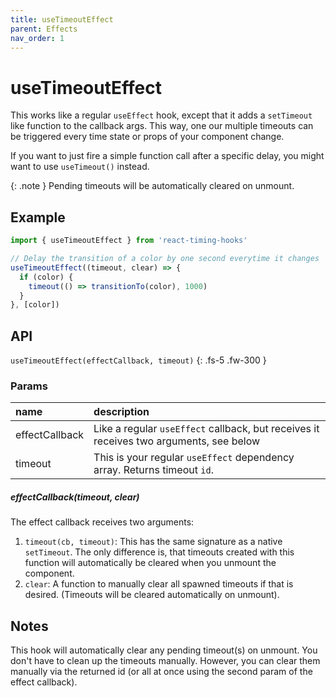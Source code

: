 ```yaml
---
title: useTimeoutEffect
parent: Effects
nav_order: 1
---
```


# useTimeoutEffect

This works like a regular `useEffect` hook, except that it adds a `setTimeout` like function
to the callback args. This way, one our multiple timeouts can be triggered every time state or props of your component change.

If you want to just fire a simple function call after a specific delay, you might want to use `useTimeout()` instead.

{: .note }
Pending timeouts will be automatically cleared on unmount.

## Example

```javascript
import { useTimeoutEffect } from 'react-timing-hooks'

// Delay the transition of a color by one second everytime it changes
useTimeoutEffect((timeout, clear) => {
  if (color) {
    timeout(() => transitionTo(color), 1000)
  }
}, [color])
```

## API

`useTimeoutEffect(effectCallback, timeout)`
{: .fs-5 .fw-300 }

### Params

| name           | description                                                          |
|:---------------|:---------------------------------------------------------------------|
| effectCallback | Like a regular `useEffect` callback, but receives it receives two arguments, see below |
| timeout        | This is your regular `useEffect` dependency array. Returns timeout `id`.               |

##### effectCallback(timeout, clear)

The effect callback receives two arguments: 

1. `timeout(cb, timeout)`: This has the same signature as a native `setTimeout`. The only difference is, that timeouts created with this function will automatically be cleared when you unmount the component.
2. `clear`: A function to manually clear all spawned timeouts if that is desired. (Timeouts will be cleared automatically on unmount).


## Notes

This hook will automatically clear any pending timeout(s) on unmount. You don't have to clean up the timeouts manually. 
However, you can clear them manually via the returned id (or all at once using the second param of the effect callback).
